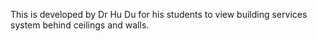 This is developed by Dr Hu Du for his students to view building services system behind ceilings and walls.
